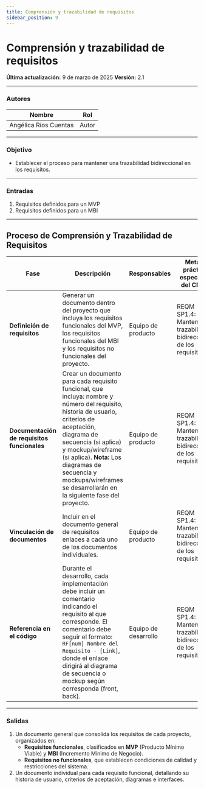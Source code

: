 ```yaml
---
title: Comprensión y trazabilidad de requisitos
sidebar_position: 9
---
```

# Comprensión y trazabilidad de requisitos

**Última actualización:** 9 de marzo de 2025
**Versión:** 2.1

---

### Autores
| Nombre                            | Rol       |
| --------------------------------- | --------- |
| Angélica Ríos Cuentas             | Autor     |
---

### Objetivo

* Establecer el proceso para  mantener una trazabilidad bidireccional en los requisitos.
---

### Entradas

1. Requisitos definidos para un MVP
2. Requisitos definidos para un MBI
---

## Proceso de Comprensión y Trazabilidad de Requisitos


| **Fase**            | **Descripción**   | **Responsables**         | **Meta y práctica específica del CMMI**                       |
|-----------------------------------------------|------------------------------------------------------------------------------------------------------------------------------------------------------------------------------------|--------------------------|--------------------------------------------------------------|
| **Definición de requisitos**                  | Generar un documento dentro del proyecto que incluya los requisitos funcionales del MVP, los requisitos funcionales del MBI y los requisitos no funcionales del proyecto.           | Equipo de producto       | REQM SP1.4: Mantener la trazabilidad bidireccional de los requisitos. |
| **Documentación de requisitos funcionales**   | Crear un documento para cada requisito funcional, que incluya: nombre y número del requisito, historia de usuario, criterios de aceptación, diagrama de secuencia (si aplica) y mockup/wireframe (si aplica).  **Nota:** Los diagramas de secuencia y mockups/wireframes se desarrollarán en la siguiente fase del proyecto. | Equipo de producto       | REQM SP1.4: Mantener la trazabilidad bidireccional de los requisitos. |
| **Vinculación de documentos**                 | Incluir en el documento general de requisitos enlaces a cada uno de los documentos individuales.                                                                                    | Equipo de producto       | REQM SP1.4: Mantener la trazabilidad bidireccional de los requisitos. |
| **Referencia en el código**                   | Durante el desarrollo, cada implementación debe incluir un comentario indicando el requisito al que corresponde. El comentario debe seguir el formato: `RF[num] Nombre del Requisito - [Link]`, donde el enlace dirigirá al diagrama de secuencia o mockup según corresponda (front, back). | Equipo de desarrollo     | REQM SP1.4: Mantener la trazabilidad bidireccional de los requisitos. |

---

### Salidas  

1. Un documento general que consolida los requisitos de cada proyecto, organizados en:  
   - **Requisitos funcionales**, clasificados en **MVP** (Producto Mínimo Viable) y **MBI** (Incremento Mínimo de Negocio).  
   - **Requisitos no funcionales**, que establecen condiciones de calidad y restricciones del sistema.  
2. Un documento individual para cada requisito funcional, detallando su historia de usuario, criterios de aceptación, diagramas e interfaces.  

